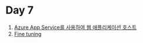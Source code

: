 # Day 7 

01. [Azure App Service를 사용하여 웹 애플리케이션 호스트](https://learn.microsoft.com/ko-kr/training/modules/host-a-web-app-with-azure-app-service/)
01. [Fine tuning](https://microsoftlearning.github.io/mslearn-ai-studio/Instructions/05-Finetune-model.html)